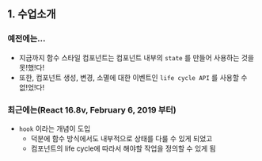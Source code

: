 ## 1. 수업소개

### 예전에는...
- 지금까지 함수 스타일 컴포넌트는
  컴포넌트 내부의 `state` 를 만들어 사용하는 것을 못!했!다!
- 또한, 컴포넌트 생성, 변경, 소멸에 대한 이벤트인 `life cycle API` 를 사용할 수 없!었!다!

### 최근에는(React 16.8v, February 6, 2019 부터)
- `hook` 이라는 개념이 도입
    - 덕분에 함수 방식에서도 내부적으로 상태를 다룰 수 있게 되었고
    - 컴포넌트의 life cycle에 따라서 해야할 작업을 정의할 수 있게 됨
